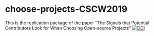 # choose-projects-CSCW2019
This is the replication package of the paper "The Signals that Potential Contributors Look for When Choosing Open-source Projects"
[![DOI](https://zenodo.org/badge/DOI/10.5281/zenodo.3371186.svg)](https://doi.org/10.5281/zenodo.3371186)
